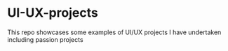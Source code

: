 # UI-UX-projects
This repo showcases some examples of UI/UX projects I have undertaken including passion projects
